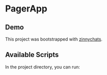# PagerApp

## Demo

This project was bootstrapped with [zinnychats](https://zinnychats.netlify.app).

## Available Scripts
In the project directory, you can run:


